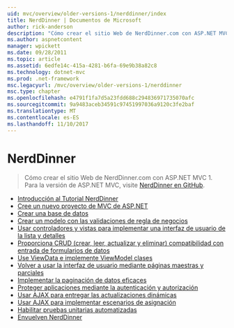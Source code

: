 ```yaml
---
uid: mvc/overview/older-versions-1/nerddinner/index
title: NerdDinner | Documentos de Microsoft
author: rick-anderson
description: "Cómo crear el sitio Web de NerdDinner.com con ASP.NET MVC 1. Para la versión de ASP.NET MVC 3, visite nerddinner en GitHub."
ms.author: aspnetcontent
manager: wpickett
ms.date: 09/28/2011
ms.topic: article
ms.assetid: 6edfe14c-415a-4281-b6fa-69e9b38a82c8
ms.technology: dotnet-mvc
ms.prod: .net-framework
msc.legacyurl: /mvc/overview/older-versions-1/nerddinner
msc.type: chapter
ms.openlocfilehash: e4791f1fa7d5a23fdd688c294836971735070afc
ms.sourcegitcommit: 9a9483aceb34591c97451997036a9120c3fe2baf
ms.translationtype: MT
ms.contentlocale: es-ES
ms.lasthandoff: 11/10/2017
---
```

<a name="nerddinner"></a>NerdDinner
====================
> Cómo crear el sitio Web de NerdDinner.com con ASP.NET MVC 1. Para la versión de ASP.NET MVC, visite [NerdDinner en GitHub](https://github.com/AspNetMVPSamples/NerdDinner).


- [Introducción al Tutorial NerdDinner](introducing-the-nerddinner-tutorial.md)
- [Cree un nuevo proyecto de MVC de ASP.NET](create-a-new-aspnet-mvc-project.md)
- [Crear una base de datos](create-a-database.md)
- [Crear un modelo con las validaciones de regla de negocios](build-a-model-with-business-rule-validations.md)
- [Usar controladores y vistas para implementar una interfaz de usuario de la lista y detalles](use-controllers-and-views-to-implement-a-listingdetails-ui.md)
- [Proporciona CRUD (crear, leer, actualizar y eliminar) compatibilidad con entrada de formularios de datos](provide-crud-create-read-update-delete-data-form-entry-support.md)
- [Use ViewData e implemente ViewModel clases](use-viewdata-and-implement-viewmodel-classes.md)
- [Volver a usar la interfaz de usuario mediante páginas maestras y parciales](re-use-ui-using-master-pages-and-partials.md)
- [Implementar la paginación de datos eficaces](implement-efficient-data-paging.md)
- [Proteger aplicaciones mediante la autenticación y autorización](secure-applications-using-authentication-and-authorization.md)
- [Usar AJAX para entregar las actualizaciones dinámicas](use-ajax-to-deliver-dynamic-updates.md)
- [Usar AJAX para implementar escenarios de asignación](use-ajax-to-implement-mapping-scenarios.md)
- [Habilitar pruebas unitarias automatizadas](enable-automated-unit-testing.md)
- [Envuelven NerdDinner](nerddinner-wrap-up.md)
